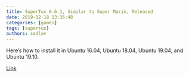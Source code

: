 ```yaml
---
title: SuperTux 0.6.1, Similar to Super Mario, Released
date: 2019-12-18 13:36:48
categories: [games]
tags: [supertux]
authors: sedlav
---
```


Here’s how to install it in Ubuntu 16.04, Ubuntu 18.04, Ubuntu 19.04, and Ubuntu 19.10.

[Link](http://ubuntuhandbook.org/index.php/2019/12/supertux-0-6-1-released/)
